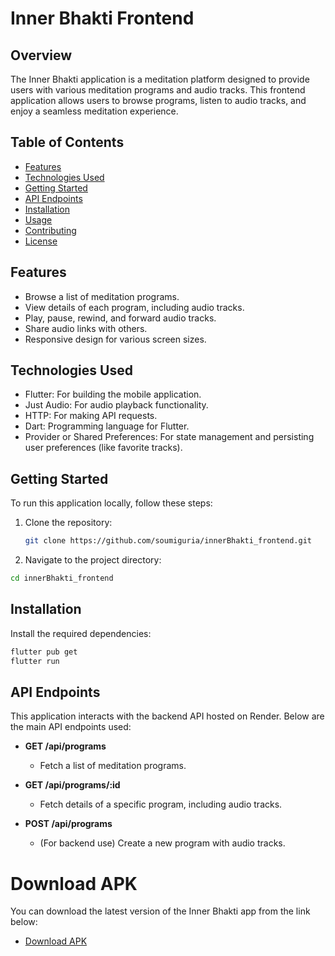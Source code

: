 # Inner Bhakti Frontend

## Overview
The Inner Bhakti application is a meditation platform designed to provide users with various meditation programs and audio tracks. This frontend application allows users to browse programs, listen to audio tracks, and enjoy a seamless meditation experience.

## Table of Contents
- [Features](#features)
- [Technologies Used](#technologies-used)
- [Getting Started](#getting-started)
- [API Endpoints](#api-endpoints)
- [Installation](#installation)
- [Usage](#usage)
- [Contributing](#contributing)
- [License](#license)

## Features
- Browse a list of meditation programs.
- View details of each program, including audio tracks.
- Play, pause, rewind, and forward audio tracks.
- Share audio links with others.
- Responsive design for various screen sizes.

## Technologies Used
- Flutter: For building the mobile application.
- Just Audio: For audio playback functionality.
- HTTP: For making API requests.
- Dart: Programming language for Flutter.
- Provider or Shared Preferences: For state management and persisting user preferences (like favorite tracks).

## Getting Started
To run this application locally, follow these steps:

1. Clone the repository:
   ```bash
   git clone https://github.com/soumiguria/innerBhakti_frontend.git

2. Navigate to the project directory:
```bash
cd innerBhakti_frontend

```

## Installation

Install the required dependencies:
```bash
flutter pub get
flutter run
```

## API Endpoints

This application interacts with the backend API hosted on Render. Below are the main API endpoints used:

- **GET /api/programs**
  - Fetch a list of meditation programs.
  
- **GET /api/programs/:id**
  - Fetch details of a specific program, including audio tracks.
  
- **POST /api/programs**
  - (For backend use) Create a new program with audio tracks.
 

# Download APK
You can download the latest version of the Inner Bhakti app from the link below:

- [Download APK](https://drive.google.com/file/d/1SuuUY47TJ3kpvecB5PdJ_mDWerXgZefv/view?usp=sharing)

 
